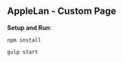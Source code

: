 **AppleLan - Custom Page**
-----------------------------

**Setup and Run**:

`npm install
`

`gulp start`